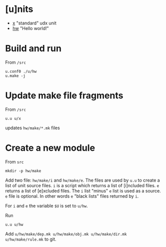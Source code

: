 # [u]nits

* [x](x/) "standard" udx unit
* [hw](hw/) "Hello world!"

# Build and run

From `/src`

	u.conf0 ./u/hw
	u.make -j

# Update make file fragments

From `/src`

	u.u u/x

updates `hw/make/*.mk` files

# Create a new module

From `src`

	mkdir -p hw/make

Add two file: `hw/make/i` and `hw/make/e`. The files are used by `u.u`
to create a list of unit source files. `i` is a script which returns a
list of [i]ncluded files. `e` returns a list of [e]xcluded files. The
`i` list "minus" `e` list is used as a source. `e` file is
optional. In other words `e` "black lists" files returned by `i`.

For `i` and `e` the variable `$U` is set to `u/hw`.

Run

	u.u u/hw

Add `u/hw/make/dep.mk u/hw/make/obj.mk u/hw/make/dir.mk
u/hw/make/rule.mk` to git.
